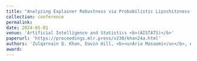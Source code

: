 ```yaml
---
title: "Analyzing Explainer Robustness via Probabilistic Lipschitzness of Prediction Functions"
collection: conference
permalink: 
date: 2024-05-01
venue: 'Artificial Intelligence and Statistics <b>(AISTATS)</b>'
paperurl: 'https://proceedings.mlr.press/v238/khan24a.html'
authors: 'Zulqarnain Q. Khan, Davin Hill, <b><u>Aria Masoomi</u></b>, et al'
award: 
---
```


